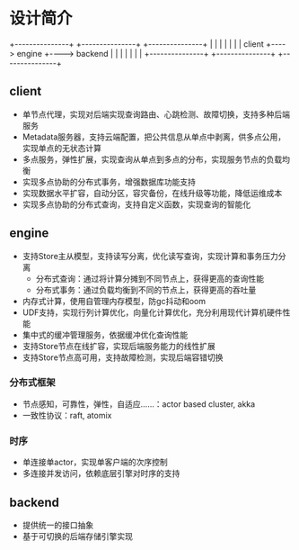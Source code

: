 
# 设计简介

+---------------+    +---------------+    +---------------+
|               |    |               |    |               |
|    client     +---->     engine    +---->    backend    |
|               |    |               |    |               |
+---------------+    +---------------+    +---------------+

## client

- 单节点代理，实现对后端实现查询路由、心跳检测、故障切换，支持多种后端服务
- Metadata服务器，支持云端配置，把公共信息从单点中剥离，供多点公用，实现单点的无状态计算
- 多点服务，弹性扩展，实现查询从单点到多点的分布，实现服务节点的负载均衡
- 实现多点协助的分布式事务，增强数据库功能支持
- 实现数据水平扩容，自动分区，容灾备份，在线升级等功能，降低运维成本
- 实现多点协助的分布式查询，支持自定义函数，实现查询的智能化

## engine

- 支持Store主从模型，支持读写分离，优化读写查询，实现计算和事务压力分离
  - 分布式查询：通过将计算分摊到不同节点上，获得更高的查询性能
  - 分布式事务：通过负载均衡到不同的节点上，获得更高的吞吐量
- 内存式计算，使用自管理内存模型，防gc抖动和oom
- UDF支持，实现行列计算优化，向量化计算优化，充分利用现代计算机硬件性能
- 集中式的缓冲管理服务，依据缓冲优化查询性能
- 支持Store节点在线扩容，实现后端服务能力的线性扩展
- 支持Store节点高可用，支持故障检测，实现后端容错切换

### 分布式框架

- 节点感知，可靠性，弹性，自适应……：actor based cluster, akka
- 一致性协议：raft, atomix

### 时序

- 单连接单actor，实现单客户端的次序控制
- 多连接并发访问，依赖底层引擎对时序的支持

## backend

- 提供统一的接口抽象
- 基于可切换的后端存储引擎实现

